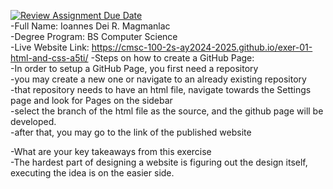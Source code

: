 [![Review Assignment Due Date](https://classroom.github.com/assets/deadline-readme-button-22041afd0340ce965d47ae6ef1cefeee28c7c493a6346c4f15d667ab976d596c.svg)](https://classroom.github.com/a/VhAR7jGx)  
-Full Name: Ioannes Dei R. Magmanlac  
-Degree Program: BS Computer Science  
-Live Website Link: https://cmsc-100-2s-ay2024-2025.github.io/exer-01-html-and-css-a5ti/
-Steps on how to create a GitHub Page:  
    -In order to setup a GitHub Page, you first need a repository  
    -you may create a new one or navigate to an already existing repository  
    -that repository needs to have an html file, navigate towards the Settings page and look for Pages on the sidebar                                                     
    -select the branch of the html file as the source, and the github page will be developed.  
    -after that, you may go to the link of the published website  

-What are your key takeaways from this exercise  
    -The hardest part of designing a website is figuring out the design itself, executing the idea is on the easier side.  
